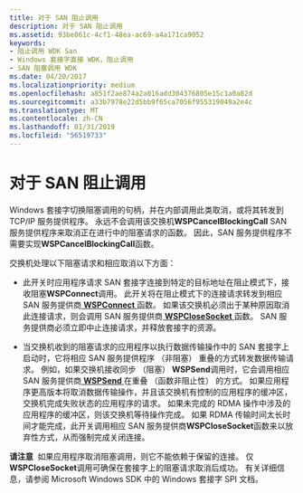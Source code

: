 ```yaml
---
title: 对于 SAN 阻止调用
description: 对于 SAN 阻止调用
ms.assetid: 93be861c-4cf1-48ea-ac69-a4a171ca9052
keywords:
- 阻止调用 WDK San
- Windows 套接字直接 WDK，阻止调用
- SAN 阻塞调用 WDK
ms.date: 04/20/2017
ms.localizationpriority: medium
ms.openlocfilehash: a851f2ae874a2a016add304376805e15c1a0a82d
ms.sourcegitcommit: a33b7978e22d5bb9f65ca7056f955319049a2e4c
ms.translationtype: MT
ms.contentlocale: zh-CN
ms.lasthandoff: 01/31/2019
ms.locfileid: "56519733"
---
```

# <a name="blocking-calls-for-a-san"></a>对于 SAN 阻止调用





Windows 套接字切换阻塞调用的句柄，并在内部调用此类取消，或将其转发到 TCP/IP 服务提供程序。 永远不会调用该交换机**WSPCancelBlockingCall** SAN 服务提供程序来取消正在进行中的阻塞请求的函数。 因此，SAN 服务提供程序不需要实现**WSPCancelBlockingCall**函数。

交换机处理以下阻塞请求和相应取消以下方面：

-   此开关时应用程序请求 SAN 套接字连接到特定的目标地址在阻止模式下，接收阻塞**WSPConnect**调用。 此开关将在阻止模式下的连接请求转发到相应 SAN 服务提供商[ **WSPConnect** ](https://msdn.microsoft.com/library/windows/hardware/ff566275)函数。 如果该交换机必须出于某种原因取消此连接请求，则会调用 SAN 服务提供商[ **WSPCloseSocket** ](https://msdn.microsoft.com/library/windows/hardware/ff566273)函数。 SAN 服务提供商必须立即中止连接请求，并释放套接字的资源。

-   当交换机收到的阻塞请求的应用程序以执行数据传输操作中的 SAN 套接字上启动时，它将相应 SAN 服务提供程序 （非阻塞） 重叠的方式转发数据传输请求。 例如，如果交换机接收同步 （阻塞） **WSPSend**调用时，它会调用相应 SAN 服务提供商[ **WSPSend** ](https://msdn.microsoft.com/library/windows/hardware/ff566316)在重叠 （函数非阻止性） 的方式。 如果应用程序更高版本将取消数据传输操作，并且该交换机有控制的应用程序的缓冲区，交换机完成失败状态的应用程序的请求。 如果未完成的 RDMA 操作中涉及的应用程序的缓冲区，则该交换机等待操作完成。 如果 RDMA 传输时间太长时间才能完成，此开关调用相应 SAN 服务提供商**WSPCloseSocket**函数来以放弃性方式，从而强制完成关闭连接。

**请注意**  如果应用程序取消阻塞调用，则它不能依赖于保留的连接。 仅**WSPCloseSocket**调用可确保在套接字上的阻塞请求取消后成功。 有关详细信息，请参阅 Microsoft Windows SDK 中的 Windows 套接字 SPI 文档。

 

 

 





